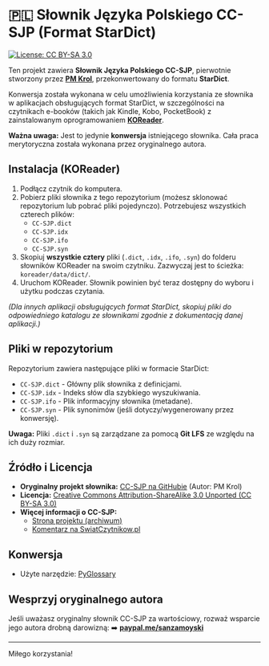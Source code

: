 # 🇵🇱 Słownik Języka Polskiego CC-SJP (Format StarDict)

[![License: CC BY-SA 3.0](https://img.shields.io/badge/License-CC%20BY--SA%203.0-lightgrey.svg)](https://creativecommons.org/licenses/by-sa/3.0/)

Ten projekt zawiera **Słownik Języka Polskiego CC-SJP**, pierwotnie stworzony przez **[PM Krol](https://github.com/PMKrol/CC-SJP)**, przekonwertowany do formatu **StarDict**.

Konwersja została wykonana w celu umożliwienia korzystania ze słownika w aplikacjach obsługujących format StarDict, w szczególności na czytnikach e-booków (takich jak Kindle, Kobo, PocketBook) z zainstalowanym oprogramowaniem **[KOReader](https://koreader.rocks/)**.

**Ważna uwaga:** Jest to jedynie **konwersja** istniejącego słownika. Cała praca merytoryczna została wykonana przez oryginalnego autora.

## Instalacja (KOReader)

1.  Podłącz czytnik do komputera.
2.  Pobierz pliki słownika z tego repozytorium (możesz sklonować repozytorium lub pobrać pliki pojedynczo). Potrzebujesz wszystkich czterech plików:
    *   `CC-SJP.dict`
    *   `CC-SJP.idx`
    *   `CC-SJP.ifo`
    *   `CC-SJP.syn`
3.  Skopiuj **wszystkie cztery** pliki (`.dict`, `.idx`, `.ifo`, `.syn`) do folderu słowników KOReader na swoim czytniku. Zazwyczaj jest to ścieżka: `koreader/data/dict/`.
4.  Uruchom KOReader. Słownik powinien być teraz dostępny do wyboru i użytku podczas czytania.

*(Dla innych aplikacji obsługujących format StarDict, skopiuj pliki do odpowiedniego katalogu ze słownikami zgodnie z dokumentacją danej aplikacji.)*

## Pliki w repozytorium

Repozytorium zawiera następujące pliki w formacie StarDict:

*   `CC-SJP.dict` - Główny plik słownika z definicjami.
*   `CC-SJP.idx` - Indeks słów dla szybkiego wyszukiwania.
*   `CC-SJP.ifo` - Plik informacyjny słownika (metadane).
*   `CC-SJP.syn` - Plik synonimów (jeśli dotyczy/wygenerowany przez konwersję).

**Uwaga:** Pliki `.dict` i `.syn` są zarządzane za pomocą **Git LFS** ze względu na ich duży rozmiar.

## Źródło i Licencja

*   **Oryginalny projekt słownika:** [CC-SJP na GitHubie](https://github.com/PMKrol/CC-SJP) (Autor: PM Krol)
*   **Licencja:** [Creative Commons Attribution-ShareAlike 3.0 Unported (CC BY-SA 3.0)](https://creativecommons.org/licenses/by-sa/3.0/)
*   **Więcej informacji o CC-SJP:**
    *   [Strona projektu (archiwum)](http://cc-sjp.zabałaganionemiejsce.pl/)
    *   [Komentarz na SwiatCzytnikow.pl](https://swiatczytnikow.pl/slownik-jezyka-polskiego-dla-kindle-nowa-wersja-luty-2023/comment-page-1/#comment-1387094)

## Konwersja

*   Użyte narzędzie: [PyGlossary](https://github.com/ilius/pyglossary)

## Wesprzyj oryginalnego autora

Jeśli uważasz oryginalny słownik CC-SJP za wartościowy, rozważ wsparcie jego autora drobną darowizną:
➡️ [**paypal.me/sanzamoyski**](https://paypal.me/sanzamoyski)

---

Miłego korzystania!
